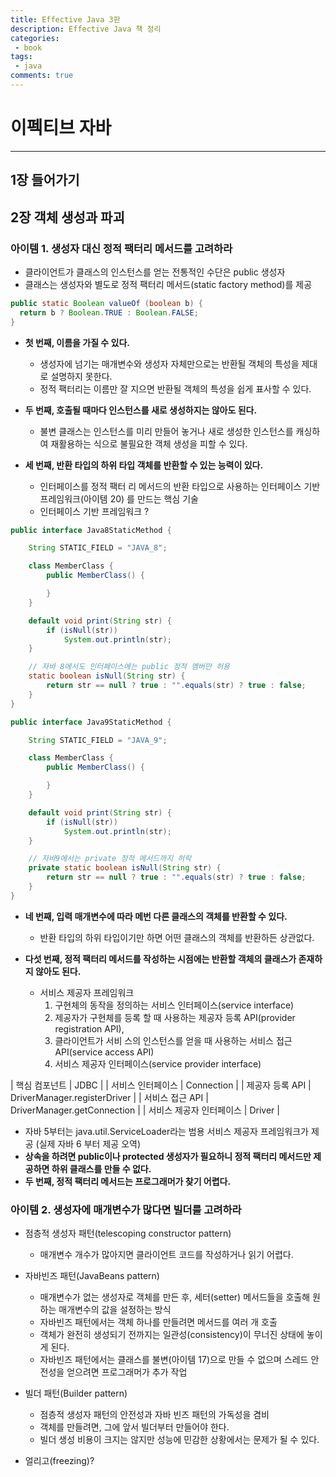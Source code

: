 ```yaml
---
title: Effective Java 3판
description: Effective Java 책 정리
categories:
 - book
tags:
 - java
comments: true
---
```


# 이펙티브 자바

---

## 1장 들어가기

## 2장 객체 생성과 파괴

### 아이템 1. 생성자 대신 정적 팩터리 메서드를 고려하라

* 클라이언트가 클래스의 인스턴스를 얻는 전통적인 수단은 public 생성자
* 클래스는 생성자와 별도로 정적 팩터리 메서드(static factory method)를 제공

```java
public static Boolean valueOf (boolean b) {
  return b ? Boolean.TRUE : Boolean.FALSE;
}
```

* **첫 번째, 이름을 가질 수 있다.**
  * 생성자에 넘기는 매개변수와 생성자 자체만으로는 반환될 객체의 특성을 제대로 설명하지 못한다.
  * 정적 팩터리는 이름만 잘 지으면 반환될 객체의 특성을 쉽게 표사할 수 있다.

* **두 번째, 호출될 때마다 인스턴스를 새로 생성하지는 않아도 된다.**
  * 불변 클래스는 인스턴스를 미리 만들어 놓거나 새로 생성한 인스턴스를 캐싱하여 재활용하는 식으로 불필요한 객체 생성을 피할 수 있다.

* **세 번째, 반환 타입의 하위 타입 객체를 반환할 수 있는 능력이 있다.**
  * 인터페이스를 정적 팩터 리 메서드의 반환 타입으로 사용하는 인터페이스 기반 프레임워크(아이템 20) 를 만드는 핵심 기술
  * 인터페이스 기반 프레임워크 ?

```java
public interface Java8StaticMethod {

	String STATIC_FIELD = "JAVA_8";

	class MemberClass {
		public MemberClass() {

		}
	}

	default void print(String str) {
		if (isNull(str))
			System.out.println(str);
	}

	// 자바 8에서도 인터페이스에는 public 정적 멤버만 허용
	static boolean isNull(String str) {
		return str == null ? true : "".equals(str) ? true : false;
	}
}
```

```java
public interface Java9StaticMethod {

	String STATIC_FIELD = "JAVA_9";

	class MemberClass {
		public MemberClass() {

		}
	}

	default void print(String str) {
		if (isNull(str))
			System.out.println(str);
	}

	// 자바9에서는 private 정적 메서드까지 허락
	private static boolean isNull(String str) {
		return str == null ? true : "".equals(str) ? true : false;
	}
}
```

* **네 번째, 입력 매개변수에 따라 메번 다른 클래스의 객체를 반환할 수 있다.**
  * 반환 타입의 하위 타입이기만 하면 어떤 클래스의 객체를 반환하든 상관없다.

* **다섯 번째, 정적 팩터리 메서드를 작성하는 시점에는 반환할 객체의 클래스가 존재하지 않아도 된다.**
  * 서비스 제공자 프레임워크
    1. 구현체의 동작을 정의하는 서비스 인터페이스(service interface)
    2. 제공자가 구현체를 등록 할 때 사용하는 제공자 등록 API(provider registration API),
    3. 클라이언트가 서비 스의 인스턴스를 얻을 때 사용하는 서비스 접근 API(service access API)
    4. 서비스 제공자 인터페이스(service provider interface)

| 핵심 컴포넌트 | JDBC |
| 서비스 인터페이스 | Connection |
| 제공자 등록 API | DriverManager.registerDriver |
| 서비스 접근 API | DriverManager.getConnection |
| 서비스 제공자 인터페이스 | Driver |

* 자바 5부터는 java.util.ServiceLoader라는 범용 서비스 제공자 프레임워크가 제공 (실제 자바 6 부터 제공 오역)
* **상속을 하려면 public이나 protected 생성자가 필요하니 정적 팩터리 메서드만 제공하면 하위 클래스를 만들 수 없다.**
* **두 번째, 정적 팩터리 메서드는 프로그래머가 찾기 어렵다.**

### 아이템 2. 생성자에 매개변수가 많다면 빌더를 고려하라

* 점층적 생성자 패턴(telescoping constructor pattern)
  * 매개변수 개수가 많아지면 클라이언트 코드를 작성하거나 읽기 어렵다.
* 자바빈즈 패턴(JavaBeans pattern)
  * 매개변수가 없는 생성자로 객체를 만든 후, 세터(setter) 메서드들을 호출해 원하는 매개변수의 값을 설정하는 방식
  * 자바빈즈 패턴에서는 객체 하나를 만들려면 메서드를 여러 개 호출
  * 객체가 완전히 생성되기 전까지는 일관성(consistency)이 무너진 상태에 놓이게 된다.
  * 자바빈즈 패턴에서는 클래스를 불변(아이템 17)으로 만들 수 없으며 스레드 안전성을 얻으려면 프로그래머가 추가 작업
* 빌더 패턴(Builder pattern)
  * 점층적 생성자 패턴의 안전성과 자바 빈즈 패턴의 가독성을 겸비
  * 객체를 만들려면, 그에 앞서 빌더부터 만들어야 한다.
  * 빌더 생성 비용이 크지는 않지만 성능에 민감한 상황에서는 문제가 될 수 있다.

* 얼리고(freezing)?
